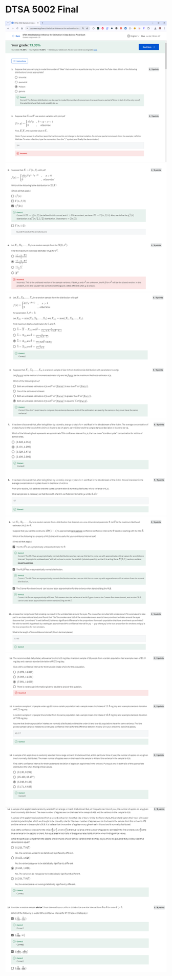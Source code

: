 # DTSA 5002 Final

![](./img/f1.png)
![](./img/f2.png)
![](./img/f3.png)
![](./img/f4.png)
![](./img/f5.png)
![](./img/f6.png)
![](./img/f7.png)